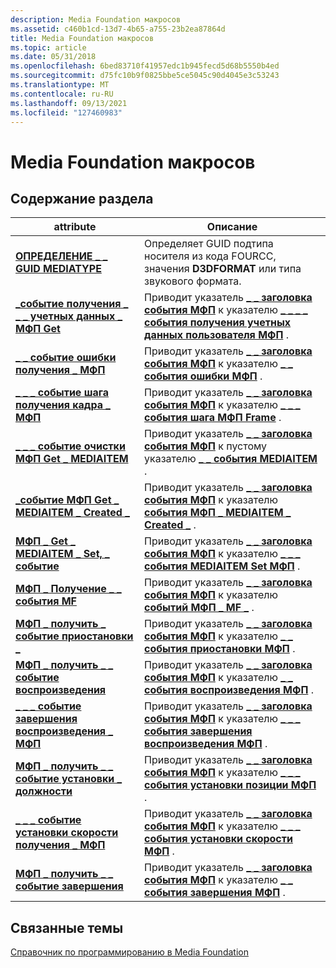 ```yaml
---
description: Media Foundation макросов
ms.assetid: c460b1cd-13d7-4b65-a755-23b2ea87864d
title: Media Foundation макросов
ms.topic: article
ms.date: 05/31/2018
ms.openlocfilehash: 6bed83710f41957edc1b945fecd5d68b5550b4ed
ms.sourcegitcommit: d75fc10b9f0825bbe5ce5045c90d4045e3c53243
ms.translationtype: MT
ms.contentlocale: ru-RU
ms.lasthandoff: 09/13/2021
ms.locfileid: "127460983"
---
```

# <a name="media-foundation-macros"></a>Media Foundation макросов

## <a name="in-this-section"></a>Содержание раздела



| attribute                                                                                              | Описание                                                                                                                                                                  |
|--------------------------------------------------------------------------------------------------------|------------------------------------------------------------------------------------------------------------------------------------------------------------------------------|
| [**ОПРЕДЕЛЕНИЕ \_ \_ GUID MEDIATYPE**](/windows/desktop/api/mfapi/nf-mfapi-define_mediatype_guid)<br/>                              | Определяет GUID подтипа носителя из кода FOURCC, значения **D3DFORMAT** или типа звукового формата.<br/>                                                                       |
| [**\_событие получения \_ \_ \_ учетных данных \_ МФП Get**](/windows/desktop/api/mfplay/nf-mfplay-mfp_get_acquire_user_credential_event)<br/> | Приводит указатель [**\_ \_ заголовка события МФП**](/windows/desktop/api/mfplay/ns-mfplay-mfp_event_header) к указателю [**\_ \_ \_ \_ события получения учетных данных пользователя МФП**](/windows/desktop/api/mfplay/ns-mfplay-mfp_acquire_user_credential_event) .<br/> |
| [**\_ \_ событие ошибки получения \_ МФП**](/windows/desktop/api/mfplay/nf-mfplay-mfp_get_error_event)<br/>                                       | Приводит указатель [**\_ \_ заголовка события МФП**](/windows/desktop/api/mfplay/ns-mfplay-mfp_event_header) к указателю [**\_ \_ события ошибки МФП**](/windows/desktop/api/mfplay/ns-mfplay-mfp_error_event) .<br/>                                       |
| [**\_ \_ \_ событие шага получения кадра \_ МФП**](/windows/desktop/api/mfplay/nf-mfplay-mfp_get_frame_step_event)<br/>                            | Приводит указатель [**\_ \_ заголовка события МФП**](/windows/desktop/api/mfplay/ns-mfplay-mfp_event_header) к указателю [**\_ \_ \_ события шага МФП Frame**](/windows/desktop/api/mfplay/ns-mfplay-mfp_frame_step_event) .<br/>                            |
| [**\_ \_ \_ событие очистки МФП Get \_ MEDIAITEM**](/windows/desktop/api/mfplay/nf-mfplay-mfp_get_mediaitem_cleared_event)<br/>              | Приводит указатель [**\_ \_ заголовка события МФП**](/windows/desktop/api/mfplay/ns-mfplay-mfp_event_header) к пустому указателю [**\_ \_ события MEDIAITEM**](/windows/desktop/api/mfplay/ns-mfplay-mfp_mediaitem_cleared_event) .<br/>                   |
| [**\_событие МФП Get \_ MEDIAITEM \_ Created \_**](/windows/desktop/api/mfplay/nf-mfplay-mfp_get_mediaitem_created_event)<br/>              | Приводит указатель [**\_ \_ заголовка события МФП**](/windows/desktop/api/mfplay/ns-mfplay-mfp_event_header) к указателю [**события МФП \_ MEDIAITEM \_ Created \_**](/windows/desktop/api/mfplay/ns-mfplay-mfp_mediaitem_created_event) .<br/>              |
| [**МФП \_ Get \_ MEDIAITEM \_ Set, \_ событие**](/windows/desktop/api/mfplay/nf-mfplay-mfp_get_mediaitem_set_event)<br/>                      | Приводит указатель [**\_ \_ заголовка события МФП**](/windows/desktop/api/mfplay/ns-mfplay-mfp_event_header) к указателю [**\_ \_ \_ события MEDIAITEM Set МФП**](/windows/desktop/api/mfplay/ns-mfplay-mfp_mediaitem_set_event) .<br/>                      |
| [**МФП \_ Получение \_ \_ события MF**](/windows/desktop/api/mfplay/nf-mfplay-mfp_get_mf_event)<br/>                                             | Приводит указатель [**\_ \_ заголовка события МФП**](/windows/desktop/api/mfplay/ns-mfplay-mfp_event_header) к указателю [**событий МФП \_ MF \_**](/windows/win32/api/mfplay/ns-mfplay-mfp_mf_event) .<br/>                                              |
| [**МФП \_ получить \_ событие приостановки \_**](/windows/desktop/api/mfplay/nf-mfplay-mfp_get_pause_event)<br/>                                       | Приводит указатель [**\_ \_ заголовка события МФП**](/windows/desktop/api/mfplay/ns-mfplay-mfp_event_header) к указателю [**\_ \_ события приостановки МФП**](/windows/desktop/api/mfplay/ns-mfplay-mfp_pause_event) .<br/>                                       |
| [**МФП \_ получить \_ \_ событие воспроизведения**](/windows/desktop/api/mfplay/nf-mfplay-mfp_get_play_event)<br/>                                         | Приводит указатель [**\_ \_ заголовка события МФП**](/windows/desktop/api/mfplay/ns-mfplay-mfp_event_header) к указателю [**\_ \_ события воспроизведения МФП**](/windows/desktop/api/mfplay/ns-mfplay-mfp_play_event) .<br/>                                         |
| [**\_ \_ \_ событие завершения воспроизведения \_ МФП**](/windows/desktop/api/mfplay/nf-mfplay-mfp_get_playback_ended_event)<br/>                    | Приводит указатель [**\_ \_ заголовка события МФП**](/windows/desktop/api/mfplay/ns-mfplay-mfp_event_header) к указателю [**\_ \_ \_ события завершения воспроизведения МФП**](/windows/desktop/api/mfplay/ns-mfplay-mfp_playback_ended_event) .<br/>                    |
| [**МФП \_ получить \_ \_ событие установки \_ должности**](/windows/desktop/api/mfplay/nf-mfplay-mfp_get_position_set_event)<br/>                        | Приводит указатель [**\_ \_ заголовка события МФП**](/windows/desktop/api/mfplay/ns-mfplay-mfp_event_header) к указателю [**\_ \_ \_ события установки позиции МФП**](/windows/desktop/api/mfplay/ns-mfplay-mfp_position_set_event) .<br/>                        |
| [**\_ \_ \_ событие установки скорости получения \_ МФП**](/windows/desktop/api/mfplay/nf-mfplay-mfp_get_rate_set_event)<br/>                                | Приводит указатель [**\_ \_ заголовка события МФП**](/windows/desktop/api/mfplay/ns-mfplay-mfp_event_header) к указателю [**\_ \_ \_ события установки скорости МФП**](/windows/desktop/api/mfplay/ns-mfplay-mfp_rate_set_event) .<br/>                                |
| [**МФП \_ получить \_ \_ событие завершения**](/windows/desktop/api/mfplay/nf-mfplay-mfp_get_stop_event)<br/>                                         | Приводит указатель [**\_ \_ заголовка события МФП**](/windows/desktop/api/mfplay/ns-mfplay-mfp_event_header) к указателю [**\_ \_ события завершения МФП**](/windows/desktop/api/mfplay/ns-mfplay-mfp_stop_event) .<br/>                                         |



 

## <a name="related-topics"></a>Связанные темы

<dl> <dt>

[Справочник по программированию в Media Foundation](media-foundation-programming-reference.md)
</dt> </dl>

 

 

